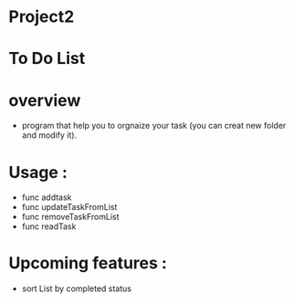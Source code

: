 # Project2
# To Do List
 # overview
- program that help you to orgnaize your task (you can creat new folder and modify it).
# Usage :
- func addtask
- func updateTaskFromList
- func removeTaskFromList
- func readTask
# Upcoming features :
- sort List by completed status
